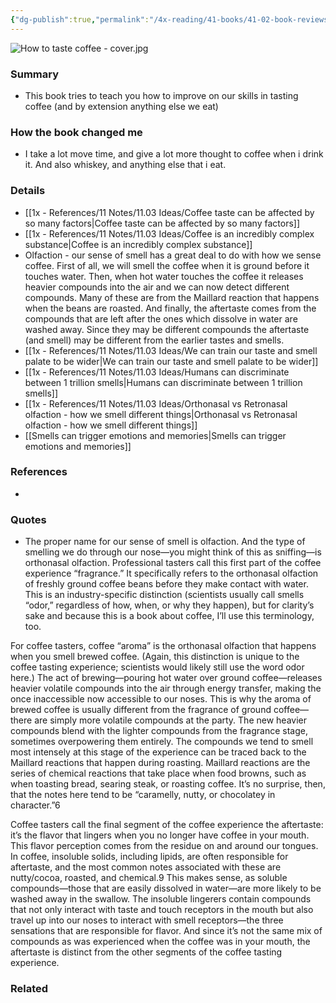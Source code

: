 ```yaml
---
{"dg-publish":true,"permalink":"/4x-reading/41-books/41-02-book-reviews/how-to-taste-coffee-develop-your-sensory-skills-and-get-the-most-out-of-every-cup-jessica-easto-1/","title":"How to Taste Coffee - Develop Your Sensory Skills and Get the Most Out of Every Cup - Jessica Easto 1","created":"2024-02-14T20:17:40.783+03:00","updated":"2024-02-14T20:17:40.783+03:00"}
---
```



 ![How to taste coffee - cover.jpg](/img/user/4x%20-%20Reading/41%20Books/41.03%20Cover%20images/How%20to%20taste%20coffee%20-%20cover.jpg)
 
### Summary
- This book tries to teach you how to improve on our skills in tasting coffee (and by extension anything else we eat)

### How the book changed me
- I take a lot move time, and give a lot more thought to coffee when i drink it. And also whiskey, and anything else that i eat.

### Details
- [[1x - References/11 Notes/11.03 Ideas/Coffee taste can be affected by so many factors\|Coffee taste can be affected by so many factors]]
- [[1x - References/11 Notes/11.03 Ideas/Coffee is an incredibly complex substance\|Coffee is an incredibly complex substance]]
- Olfaction - our sense of smell has a great deal to do with how we sense coffee. First of all, we will smell the coffee when it is ground before it touches water. Then, when hot water touches the coffee it releases heavier compounds into the air and we can now detect different compounds. Many of these are from the Maillard reaction that happens when the beans are roasted. And finally, the aftertaste comes from the compounds that are left after the ones which dissolve in water are washed away. Since they may be different compounds the aftertaste (and smell) may be different from the earlier tastes and smells.
- [[1x - References/11 Notes/11.03 Ideas/We can train our taste and smell palate to be wider\|We can train our taste and smell palate to be wider]]
- [[1x - References/11 Notes/11.03 Ideas/Humans can discriminate between 1 trillion smells\|Humans can discriminate between 1 trillion smells]]
- [[1x - References/11 Notes/11.03 Ideas/Orthonasal vs Retronasal olfaction - how we smell different things\|Orthonasal vs Retronasal olfaction - how we smell different things]]
- [[Smells can trigger emotions and memories\|Smells can trigger emotions and memories]]
### References
- 

### Quotes
- The proper name for our sense of smell is olfaction. And the type of
smelling we do through our nose—you might think of this as sniffing—is orthonasal olfaction. Professional tasters call this first part of the coffee experience “fragrance.” It specifically refers to the orthonasal olfaction of freshly ground coffee beans before they make contact with water. This is an industry-specific distinction (scientists usually call smells “odor,” regardless of how, when, or why they happen), but for clarity’s sake and because this is a book about coffee, I’ll use this terminology, too.

For coffee tasters, coffee “aroma” is the orthonasal olfaction that happens when you smell brewed coffee. (Again, this distinction is unique to the coffee tasting experience; scientists would likely still use the word odor here.) The act of brewing—pouring hot water over ground coffee—releases heavier volatile compounds into the air through energy transfer, making the once inaccessible now accessible to our noses. This is why the aroma of brewed coffee is usually different from the fragrance of ground coffee— there are simply more volatile compounds at the party. The new heavier compounds blend with the lighter compounds from
the fragrance stage, sometimes overpowering them entirely. The compounds we tend to smell most intensely at this stage of the experience can be traced back to the Maillard reactions that happen during roasting. Maillard reactions are the series of chemical reactions that take place when food browns, such as when toasting bread, searing steak, or roasting coffee. It’s no surprise, then, that the notes here tend to be “caramelly, nutty, or chocolatey in character.”6

Coffee tasters call the final segment of the coffee experience the aftertaste: it’s the flavor that lingers when you no longer have coffee in your mouth. This flavor perception comes from the residue on and around our tongues. In coffee, insoluble solids, including lipids, are often responsible for aftertaste, and the most common notes associated with these are nutty/cocoa, roasted, and chemical.9 This makes sense, as soluble compounds—those that are easily dissolved in water—are more likely to be washed away in the swallow. The insoluble lingerers contain compounds that not only interact with taste and touch receptors in the mouth but also travel up into our noses to interact with smell receptors—the three sensations that are responsible for flavor. And since it’s not the same mix of compounds as was experienced when the coffee was in your mouth, the aftertaste is distinct from the other segments of the coffee tasting experience.

### Related

